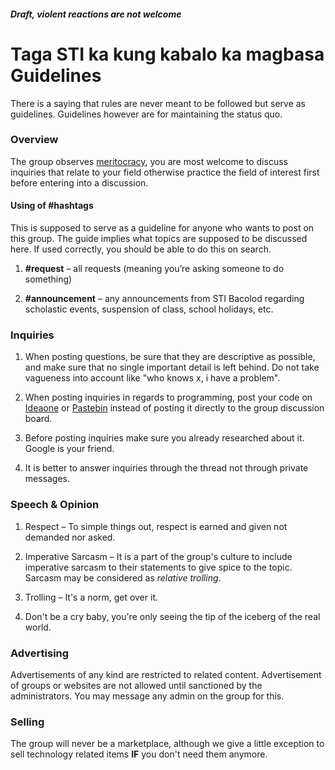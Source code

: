 ##### Draft, violent reactions are not welcome

# Taga STI ka kung kabalo ka magbasa Guidelines
There is a saying that rules are never meant to be followed but serve as guidelines. Guidelines however are for maintaining the status quo.

### Overview
The group observes [meritocracy](http://en.wikipedia.org/wiki/Meritocracy), you are most welcome to discuss inquiries that relate to your field otherwise practice the field of interest first before entering into a discussion.

#### Using of #hashtags
This is supposed to serve as a guideline for anyone who wants to post on this group. The guide implies what topics are supposed to be discussed here. If used correctly, you should be able to do this on search.

1. **#request** – all requests (meaning you’re asking someone to do something)

2. **#announcement** – any announcements from STI Bacolod regarding scholastic events, suspension of class, school holidays, etc.

### Inquiries
1. When posting questions, be sure that they are descriptive as possible, and make sure that no single important detail is left behind. Do not take vagueness into account like "who knows x, i have a problem".

2. When posting inquiries in regards to programming, post your code on [Ideaone](http://ideone.com) or [Pastebin](http://pastebin.com) instead of posting it directly to the group discussion board.

3. Before posting inquiries make sure you already researched about it. Google is your friend.

4. It is better to answer inquiries through the thread not through private messages.

### Speech & Opinion
1. Respect – To simple things out, respect is earned and given not demanded nor asked.

2. Imperative Sarcasm – It is a part of the group's culture to include imperative sarcasm to their statements to give spice to the topic. Sarcasm may be considered as *relative trolling*.

3. Trolling – It's a norm, get over it.

4. Don't be a cry baby, you're only seeing the tip of the iceberg of the real world.

### Advertising
Advertisements of any kind are restricted to related content. Advertisement of groups or websites are not allowed until sanctioned by the administrators. You may message any admin on the group for this.

### Selling
The group will never be a marketplace, although we give a little exception to sell technology related items **IF** you don't need them anymore.
